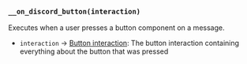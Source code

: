 ### `__on_discord_button(interaction)`

Executes when a user presses a button component on a message.

* `interaction` -> [Button interaction](/values/interactions/button-interaction.md): The button interaction containing everything about the button that was pressed
